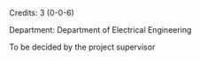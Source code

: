Credits: 3 (0-0-6)

Department: Department of Electrical Engineering

To be decided by the project supervisor